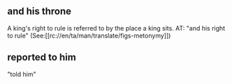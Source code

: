 ## and his throne ##

A king's right to rule is referred to by the place a king sits. AT: "and his right to rule" (See:[[rc://en/ta/man/translate/figs-metonymy]])

## reported to him ##

"told him"